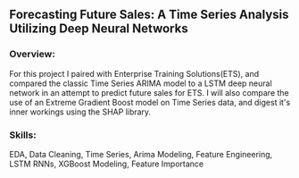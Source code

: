 ## Forecasting Future Sales: A Time Series Analysis Utilizing Deep Neural Networks
### Overview: 
For this project I paired with Enterprise Training Solutions(ETS), and compared the classic Time Series ARIMA model to a LSTM deep neural network in an attempt to predict future sales for ETS.
I will also compare the use of an Extreme Gradient Boost model on Time Series data, and digest it's inner workings using the SHAP library. 
### Skills: 
EDA, Data Cleaning, Time Series, Arima Modeling, Feature Engineering, LSTM RNNs, XGBoost Modeling, Feature Importance 
